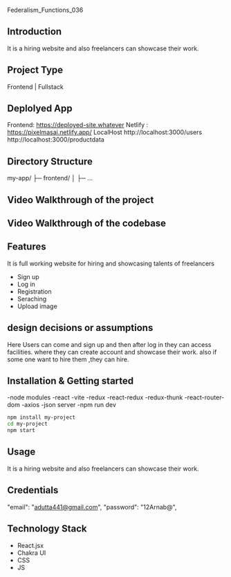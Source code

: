Federalism_Functions_036

## Introduction
It is a hiring website and also freelancers can showcase their work.
## Project Type
Frontend | Fullstack

## Deplolyed App
Frontend: https://deployed-site.whatever
Netlify : https://pixelmasai.netlify.app/
LocalHost
 http://localhost:3000/users
 http://localhost:3000/productdata

## Directory Structure
my-app/
├─ frontend/
│  ├─ ...

## Video Walkthrough of the project


## Video Walkthrough of the codebase


## Features
It is full working website for hiring and showcasing talents of freelancers

- Sign up
- Log in
- Registration
- Seraching
- Upload image

## design decisions or assumptions
Here Users can come and sign up and then after log in they can access facilities. where they can create account and showcase their work. also if some one want to hire them ,they can hire.


## Installation & Getting started
-node modules
-react
-vite
-redux
-react-redux
-redux-thunk
-react-router-dom
-axios
-json server
-npm run dev
```bash
npm install my-project
cd my-project
npm start
```

## Usage
It is a hiring website and also freelancers can showcase their work.


## Credentials
 "email": "adutta441@gmail.com",
      "password": "12Arnab@",



## Technology Stack


- React.jsx
- Chakra UI
- CSS
- JS
